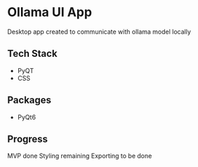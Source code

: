 # Ollama UI App
Desktop app created to communicate with ollama model locally

## Tech Stack

- PyQT
- CSS

## Packages

- PyQt6

## Progress

MVP done
Styling remaining
Exporting to be done